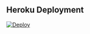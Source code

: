 ## Heroku Deployment
[![Deploy](https://www.herokucdn.com/deploy/button.svg)](https://heroku.com/deploy?template=https://github.com/Rahid2003/RN7)

